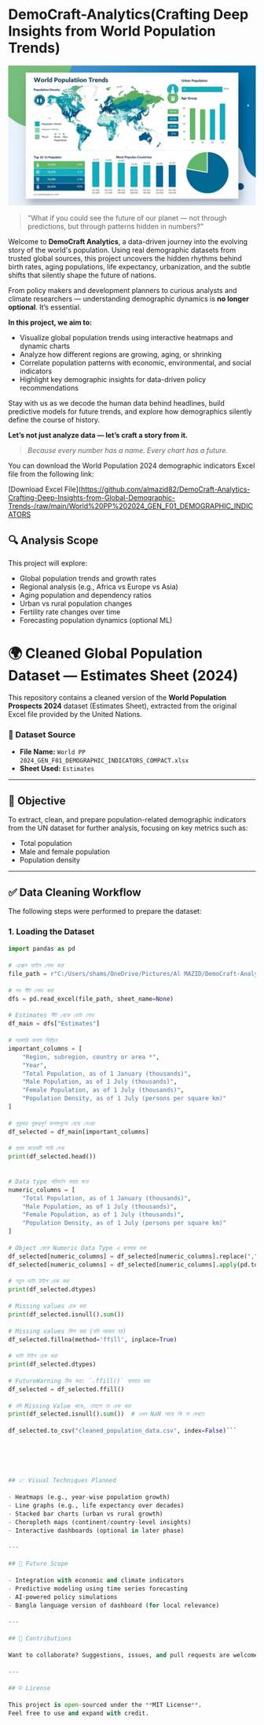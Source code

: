 # DemoCraft-Analytics(Crafting Deep Insights from World Population Trends)
![WPP Rate Analysis](https://github.com/almazid82/DemoCraft-Analytics-Crafting-Deep-Insights-from-Global-Demographic-Trends-/blob/main/wpp%20rate%20analysis.jpg?raw=true)


> "What if you could see the future of our planet — not through predictions, but through patterns hidden in numbers?"

Welcome to **DemoCraft Analytics**, a data-driven journey into the evolving story of the world's population. Using real demographic datasets from trusted global sources, this project uncovers the hidden rhythms behind birth rates, aging populations, life expectancy, urbanization, and the subtle shifts that silently shape the future of nations.

From policy makers and development planners to curious analysts and climate researchers — understanding demographic dynamics is **no longer optional**. It’s essential.

**In this project, we aim to:**
- Visualize global population trends using interactive heatmaps and dynamic charts
- Analyze how different regions are growing, aging, or shrinking
- Correlate population patterns with economic, environmental, and social indicators
- Highlight key demographic insights for data-driven policy recommendations

Stay with us as we decode the human data behind headlines, build predictive models for future trends, and explore how demographics silently define the course of history.

**Let’s not just analyze data — let’s craft a story from it.**

> _Because every number has a name. Every chart has a future._

You can download the World Population 2024 demographic indicators Excel file from the following link:

[Download Excel File](https://github.com/almazid82/DemoCraft-Analytics-Crafting-Deep-Insights-from-Global-Demographic-Trends-/raw/main/World%20PP%202024_GEN_F01_DEMOGRAPHIC_INDICATORS



## 🔍 Analysis Scope

This project will explore:

- Global population trends and growth rates
- Regional analysis (e.g., Africa vs Europe vs Asia)
- Aging population and dependency ratios
- Urban vs rural population changes
- Fertility rate changes over time
- Forecasting population dynamics (optional ML)



# 🌍 Cleaned Global Population Dataset — Estimates Sheet (2024)

This repository contains a cleaned version of the **World Population Prospects 2024** dataset (Estimates Sheet), extracted from the original Excel file provided by the United Nations.

### 📂 Dataset Source
- **File Name:** `World PP 2024_GEN_F01_DEMOGRAPHIC_INDICATORS_COMPACT.xlsx`
- **Sheet Used:** `Estimates`

---

## 📌 Objective

To extract, clean, and prepare population-related demographic indicators from the UN dataset for further analysis, focusing on key metrics such as:

- Total population
- Male and female population
- Population density

---

## ✅ Data Cleaning Workflow

The following steps were performed to prepare the dataset:

### 1. **Loading the Dataset**
```python
import pandas as pd

# এক্সেল ফাইল লোড করা
file_path = r"C:/Users/shams/OneDrive/Pictures/Al MAZID/DemoCraft-Analytics-Crafting-Deep-Insights-from-Global-Demographic-Trends-/World PP 2024_GEN_F01_DEMOGRAPHIC_INDICATORS_COMPACT.xlsx"

# সব শীট লোড করা
dfs = pd.read_excel(file_path, sheet_name=None)

# Estimates শীট থেকে ডেটা লোড
df_main = dfs["Estimates"]

# দরকারি কলাম নির্বাচন
important_columns = [
    "Region, subregion, country or area *",
    "Year",
    "Total Population, as of 1 January (thousands)",
    "Male Population, as of 1 July (thousands)",
    "Female Population, as of 1 July (thousands)",
    "Population Density, as of 1 July (persons per square km)"
]

# শুধুমাত্র গুরুত্বপূর্ণ কলামগুলো বেছে নেওয়া
df_selected = df_main[important_columns]

# প্রথম কয়েকটি সারি দেখা
print(df_selected.head())


# Data type পরিবর্তন করার জন্য
numeric_columns = [
    "Total Population, as of 1 January (thousands)",
    "Male Population, as of 1 July (thousands)",
    "Female Population, as of 1 July (thousands)",
    "Population Density, as of 1 July (persons per square km)"
]

# Object থেকে Numeric Data Type এ রূপান্তর করা
df_selected[numeric_columns] = df_selected[numeric_columns].replace(",", "", regex=True)  # কমা সরানো
df_selected[numeric_columns] = df_selected[numeric_columns].apply(pd.to_numeric, errors='coerce')  # সংখ্যায় রূপান্তর

# নতুন ডাটা টাইপ চেক করা
print(df_selected.dtypes)

# Missing values চেক করা
print(df_selected.isnull().sum())

# Missing values ফিল করা (যদি দরকার হয়)
df_selected.fillna(method='ffill', inplace=True)

# ডাটা টাইপ চেক করা
print(df_selected.dtypes)

# FutureWarning ঠিক করা: `.ffill()` ব্যবহার করা
df_selected = df_selected.ffill()

# যদি Missing Value থাকে, তাহলে তা চেক করা
print(df_selected.isnull().sum())  # এখন NaN আছে কি না দেখতে

df_selected.to_csv("cleaned_population_data.csv", index=False)```





## 📈 Visual Techniques Planned

- Heatmaps (e.g., year-wise population growth)
- Line graphs (e.g., life expectancy over decades)
- Stacked bar charts (urban vs rural growth)
- Choropleth maps (continent/country-level insights)
- Interactive dashboards (optional in later phase)

---

## 🚀 Future Scope

- Integration with economic and climate indicators
- Predictive modeling using time series forecasting
- AI-powered policy simulations
- Bangla language version of dashboard (for local relevance)

---

## 🤝 Contributions

Want to collaborate? Suggestions, issues, and pull requests are welcome!

---

## © License

This project is open-sourced under the **MIT License**.  
Feel free to use and expand with credit.














